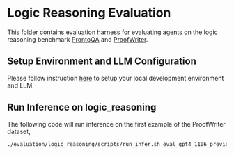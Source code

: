# Logic Reasoning Evaluation

This folder contains evaluation harness for evaluating agents on the logic reasoning benchmark [ProntoQA](https://github.com/asaparov/prontoqa) and [ProofWriter](https://allenai.org/data/proofwriter).

## Setup Environment and LLM Configuration

Please follow instruction [here](../README.md#setup) to setup your local development environment and LLM.

## Run Inference on logic_reasoning
The following code will run inference on the first example of the ProofWriter dataset,

```bash
./evaluation/logic_reasoning/scripts/run_infer.sh eval_gpt4_1106_preview_llm ProofWriter
```
